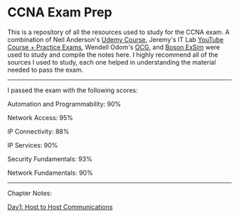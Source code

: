 # CCNA Exam Prep
This is a repository of all the resources used to study for the CCNA exam. 
A combination of Neil Anderson's [Udemy Course](https://www.udemy.com/course/ccna-complete), Jeremy's IT Lab [YouTube Course + Practice Exams](https://www.youtube.com/watch?v=H8W9oMNSuwo&list=PLxbwE86jKRgMpuZuLBivzlM8s2Dk5lXBQ), Wendell Odom's [OCG](https://www.ciscopress.com/store/ccna-200-301-official-cert-guide-library-9781587147142), and [Boson ExSim](https://www.boson.com/practice-exam/200-301-cisco-ccna-practice-exam) were used to study and compile the notes here. 
I highly recommend all of the sources I used to study, each one helped in understanding the material needed to pass the exam.
______________________________________________________________________________________________________________


I passed the exam with the following scores: 

Automation and Programmability: 90%

Network Access: 95%

IP Connectivity: 88%

IP Services: 90%

Security Fundamentals: 93%

Network Fundamentals: 90%

______________________________________________________________________________________________________________
Chapter Notes:

[Day1: Host to Host Communications](https://github.com/jm-frick/CCNA/blob/main/Notes/Day%201%3A%20Host%20to%20Host%20Communications)
